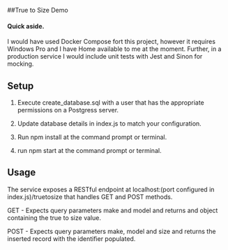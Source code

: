 ##True to Size Demo

#### Quick aside. 
I would have used Docker Compose fort this project, however it 
requires Windows Pro and I have Home available to me at the moment.
Further, in a production service I would include unit tests with Jest 
and Sinon for mocking.

## Setup

1) Execute create_database.sql with a user that has the appropriate permissions 
    on a Postgress server. 
    
2) Update database details in index.js to match your configuration. 

3) Run npm install at the command prompt or terminal.

4) run npm start at the command prompt or terminal. 


## Usage 

The service exposes a RESTful endpoint at localhost:(port configured in index.js)/truetosize 
that handles GET and POST methods. 

GET - Expects query parameters make and model and returns and object containing the true to size 
    value.

POST - Expects query parameters make, model and size and returns the inserted record with the 
    identifier populated.  